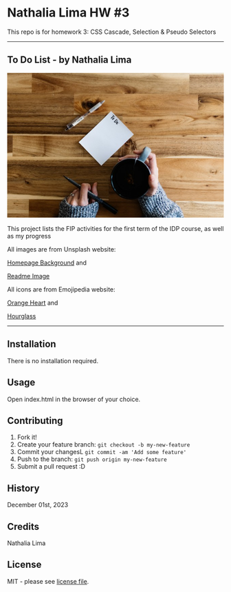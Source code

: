 # Nathalia Lima HW #3
This repo is for homework 3: CSS Cascade, Selection &amp; Pseudo Selectors

___

## To Do List - by Nathalia Lima
![A to-do list and a cup of tea](images/back-readme.jpg)

This project lists the FIP activities for the first term of the IDP course, as well as my progress

All images are from Unsplash website:

[Homepage Background](https://unsplash.com/photos/person-writing-on-a-book-fMD_Cru6OTk "Homepage Background") and 

[Readme Image](https://unsplash.com/photos/a-person-writing-on-a-piece-of-paper-next-to-a-cup-of-coffee-6aY-6B3MiZ4 "Readme Image")

All icons are from Emojipedia website:

[Orange Heart](https://emojipedia.org/orange-heart#technical "Orange Heart") and 

[Hourglass](https://emojipedia.org/hourglass-not-done#technical "Hourglass")

___

## Installation

There is no installation required.


## Usage

Open index.html in the browser of your choice.


## Contributing

1. Fork it!
2. Create your feature branch: `git checkout -b my-new-feature`
3. Commit your changesL `git commit -am 'Add some feature'`
4. Push to the branch: `git push origin my-new-feature`
5. Submit a pull request :D


## History

December 01st, 2023


## Credits

Nathalia Lima


## License

MIT - please see [license file](LICENSE).